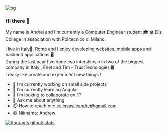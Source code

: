 
<!-- Hex color -->
![bg](#141321)

### Hi there 👋
My name is Andrei and I'm currently a Computer Engineer student 🎓 at Elis College in association with Politecnico di Milano.

I live in Italy📍, Rome and I enjoy developing websites, mobile apps and backend applications 🖥 <br>
During the last year I've done two intershipsin in two of the biggest company in Italy , Enel and Tim - TrustTecnologies 🖥 <br>
I really like create and experiment new things !

- 🔭 I’m currently working on small side projects
- 🌱 I’m currently learning Angular
- 👯 I’m looking to collaborate on ??
- 💬 Ask me about anything 
- 📫 How to reach me: calinvasileandrei@gmail.com
- 😄 Nikname: Andrew 


[![Anurag's github stats](https://github-readme-stats.vercel.app/api?username=calinvasileandrei&count_private=true&show_icons=true&theme=radical)](https://github.com/anuraghazra/github-readme-stats)
